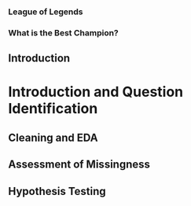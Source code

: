 ### League of Legends

### What is the Best Champion?

## Introduction

# Introduction and Question Identification

## Cleaning and EDA

## Assessment of Missingness

## Hypothesis Testing
